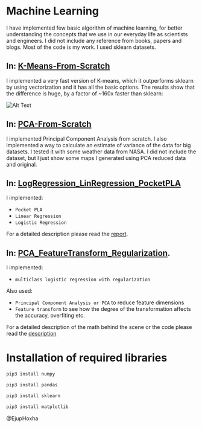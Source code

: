 # Machine Learning

I have implemented few basic algorithm of machine learning, for better understanding the concepts that we use in our everyday life as scientists and engineers. I did not include any reference from books, papers and blogs. Most of the code is my work. I used sklearn datasets.
## In: [K-Means-From-Scratch](https://github.com/ehoxha91/machine_learning_from_scratch/blob/main/kmeans_fast.ipynb)

I implemented a very fast version of K-means, which it outperforms sklearn by using vectorization and it has all the basic options. The results show that the difference is huge, by a factor of ~160x faster than sklearn:

 ![Alt Text](https://github.com/ehoxha91/machine_learning_from_scratch/blob/main/thumbnail_test.png)

## In: [PCA-From-Scratch](https://github.com/ehoxha91/machine_learning_from_scratch/blob/main/pca_from_scratch.ipynb)

I implemented Principal Component Analysis from scratch. I also implemented a way to calculate an estimate of variance of the data for big datasets. I tested it with some weather data from NASA. I did not include the dataset, but I just show some maps I generated using PCA reduced data and original.

## In: [LogRegression_LinRegression_PocketPLA](https://github.com/ehoxha91/machine_learning_from_scratch/tree/main/LogRegression_LinRegression_PocketPLA) 

I implemented:

- `Pocket PLA`
- `Linear Regression`
- `Logistic Regression`

For a detailed description please read the [report](https://github.com/ehoxha91/machine_learning_from_scratch/blob/main/LogRegression_LinRegression_PocketPLA/README1.pdf).

## In: [PCA_FeatureTransform_Regularization](https://github.com/ehoxha91/machine_learning_from_scratch/tree/main/PCA_FeatureTransform_Regularization).

I implemented:

- `multiclass logistic regression with regularization`

Also used:

- `Principal Component Analysis or PCA` to reduce feature dimensions
- `Feature transform` to see how the degree of the transformation affects the accuracy, overfiting etc.

For a detailed description of the math behind the scene or the code please read the [description](https://github.com/ehoxha91/machine_learning_from_scratch/blob/main/PCA_FeatureTransform_Regularization/README2.pdf)


# Installation of required libraries

```bash 
pip3 install numpy

pip3 install pandas

pip3 install sklearn

pip3 install matplotlib
```

@EjupHoxha
